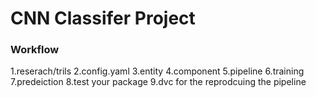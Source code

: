 # CNN Classifer Project

### Workflow

1.reserach/trils
2.config.yaml
3.entity
4.component
5.pipeline
6.training
7.predeiction
8.test your package
9.dvc for the reprodcuing the pipeline